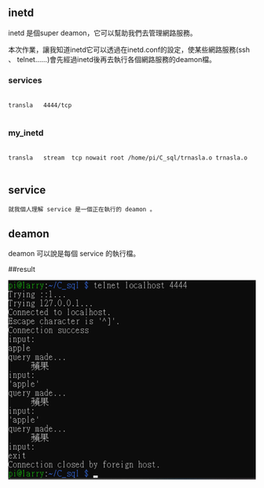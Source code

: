 ## inetd

inetd 是個super deamon，它可以幫助我們去管理網路服務。

本次作業，讓我知道inetd它可以透過在inetd.conf的設定，使某些網路服務(ssh 、 telnet......)會先經過inetd後再去執行各個網路服務的deamon檔。

### services

```

transla   4444/tcp


```

### my_inetd

```

transla   stream  tcp nowait root /home/pi/C_sql/trnasla.o trnasla.o


```

## service 

    就我個人理解 service 是一個正在執行的 deamon 。

## deamon
   
   deamon 可以說是每個 service 的執行檔。
   
##result

![Minion](https://github.com/ChengFu-Ji/homework/blob/master/KAI_LUN/inetd/Transla.png)

